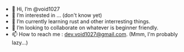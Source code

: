 - 👋 Hi, I’m @void1027
- 👀 I’m interested in ... (don't know yet)
- 🌱 I’m currently learning rust and other interresting things.
- 💞️ I’m looking to collaborate on whatever is beginner friendly.
- 📫 How to reach me : dev.void1027@gmail.com.
(Mmm, I'm probably lazy...)
<!---
void1027/void1027 is a ✨ special ✨ repository because its `README.md` (this file) appears on your GitHub profile.
You can click the Preview link to take a look at your changes.
--->
